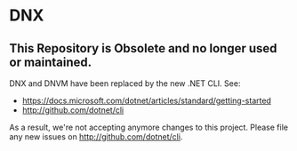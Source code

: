 DNX
===

## This Repository is Obsolete and no longer used or maintained.


 DNX and DNVM have been replaced by the new .NET CLI. See:

- https://docs.microsoft.com/dotnet/articles/standard/getting-started
- http://github.com/dotnet/cli

As a result, we're not accepting anymore changes to this project. Please file any new issues on http://github.com/dotnet/cli.
